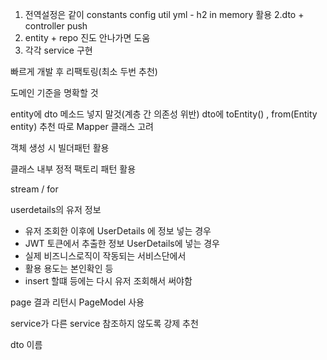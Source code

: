 1. 전역설정은 같이
constants
config
util
yml - h2 in memory 활용
2.dto + controller push
1. entity + repo 진도 안나가면 도움
2. 각각 service 구현

빠르게 개발 후 리팩토링(최소 두번 추천)


도메인 기준을 명확할 것

entity에 dto 메소드 넣지 말것(계층 간 의존성 위반)
dto에 toEntity() , from(Entity entity) 추천
따로 Mapper 클래스 고려

객체 생성 시 빌더패턴 활용

클래스 내부  정적 팩토리 패턴 활용

stream / for

userdetails의 유저 정보
- 유저 조회한 이후에 UserDetails 에 정보 넣는 경우
- JWT 토큰에서 추출한 정보 UserDetails에 넣는 경우
- 실제 비즈니스로직이 작동되는 서비스단에서
- 활용 용도는 본인확인 등
- insert 할떄 등에는 다시 유저 조회해서 써야함


page 결과 리턴시 PageModel 사용

service가 다른 service 참조하지 않도록 강제 추천


dto 이름 
